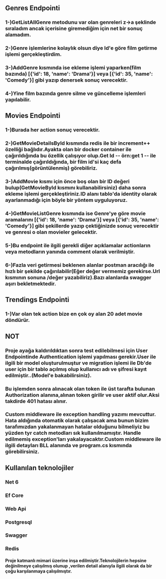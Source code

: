 ## Genres Endpointi
### 1-)GetListAllGenre metodunu var olan genreleri z->a şeklinde sıraladım ancak içerisine giremediğim için net bir sonuç alamadım.
### 2-)Genre işlemlerine kolaylık olsun diye Id'e göre film getirme işlemi gerçekleştirdim.
### 3-)AddGenre kısmında ise ekleme işlemi yaparken(film bazında) [{'id': 18, 'name': 'Drama'}] veya [{'id': 35, 'name': 'Comedy'}] gibi yazıp denersek sonuç verecektir.
### 4-)Yine film bazında genre silme ve güncelleme işlemleri yapılabilir.

## Movies Endpointi
### 1-)Burada her action sonuç verecektir.
### 2-)GetMovieDetailsById kısmında redis ile bir increment++ özelliği bağlıdır.Ayakta olan bir docker container ile çağırıldığında bu özellik çalışıyor olup.Get Id -- örn:get 1 -- ile terminalde çağırıldığında, bir film id'si kaç defa çağırılmış(görüntülenmiş) görebiliriz.
### 3-)AddMovie kısmı için önce boş olan bir ID değeri bulup(GetMovieById kısmını kullanabilirsiniz) daha sonra ekleme işlemi gerçekleştiriniz.ID alanı tablo'da identity olarak ayarlanmadığı için böyle bir yöntem uyguluyoruz.
### 4-)GetMovieListGenre kısmında ise  Genre'ye göre movie aramalarını [{'id': 18, 'name': 'Drama'}] veya [{'id': 35, 'name': 'Comedy'}] gibi şekillerde yazıp çektiğinizde sonuç verecektir ve genresi o olan movieler gelecektir.
### 5-)Bu endpoint ile ilgili gerekli diğer açıklamalar actionların veya metodların yanında comment olarak verilmiştir.
### 6-)Fazla veri getirmesi beklenen alanlar postman aracılığı ile hızlı bir şekilde çağırılabilir(Eğer değer vermemiz gerekirse.Url kısmının sonuna /değer yazabiliriz).Bazı alanlarda swagger aşırı bekletmektedir.

## Trendings Endpointi
### 1-)Var olan tek action bize en çok oy alan 20 adet movie döndürür.

## NOT
### Proje ayağa kaldırıldıktan sonra test edilebilmesi için  User Endpointinde Authentication işlemi yapılması gerekir.User ile ilgili bir model oluşturulmuştur ve migration işlemi ile Db'de user için bir tablo açılmış olup kullanıcı adı ve şifresi kayıt edilmiştir..(Model'e bakabilirsiniz).
### Bu işlemden sonra alınacak olan token ile üst tarafta bulunan Authorization alanına,alınan token girilir ve user aktif olur.Aksi takdirde 401 hatası alınır.
### Custom middleware ile exception handling yazımı mevcuttur. Hata aldığında otomatik olarak çalışacak ama bunun bizim tarafımızdan yakalanmayan hatalar olduğunu bilmeliyiz bu yüzden tyr catch metodları sık kullanılmamıştır. Handle edilmemiş exception'ları yakalayacaktır.Custom middleware ile ilgili detayları BLL alanında ve program.cs kısmında görebilirsiniz.

## Kullanılan teknolojiler
### Net 6
### Ef Core
### Web Api
### Postgresql
### Swagger
### Redis
#### Proje katmanlı mimari üzerine inşa edilmiştir.Teknolojilerin hepsine değinilmeye çalışılmış olunup ,verilen detail alanıyla ilgili olarak da bir çoğu karşılanmaya çalışılmıştır.

